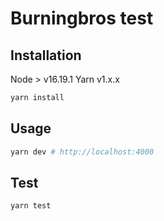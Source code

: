 # Burningbros test

## Installation

Node > v16.19.1
Yarn v1.x.x

```bash
yarn install
```

## Usage

```bash
yarn dev # http://localhost:4000

```

## Test

```bash
yarn test

```
